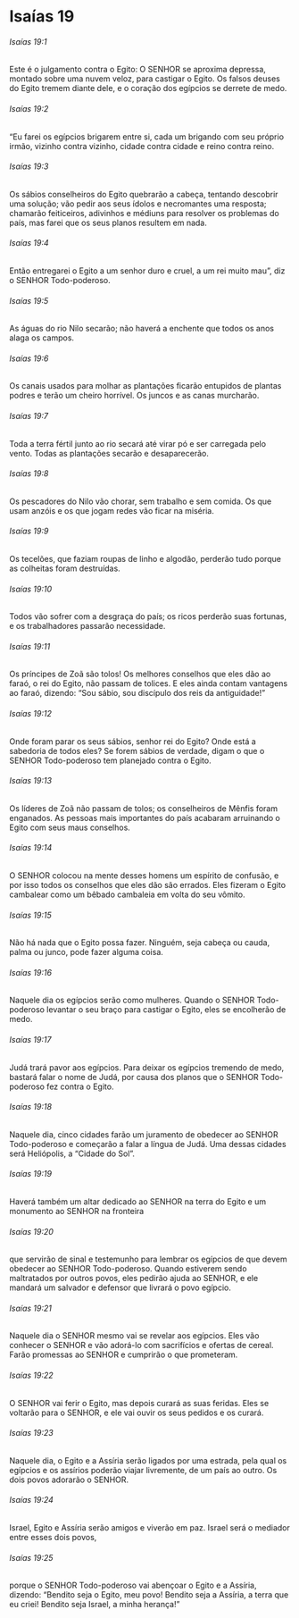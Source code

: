 # Isaías 19

###### Isaías 19:1

Este é o julgamento contra o Egito: O SENHOR se aproxima depressa, montado sobre uma nuvem veloz, para castigar o Egito. Os falsos deuses do Egito tremem diante dele, e o coração dos egípcios se derrete de medo.

###### Isaías 19:2

“Eu farei os egípcios brigarem entre si, cada um brigando com seu próprio irmão, vizinho contra vizinho, cidade contra cidade e reino contra reino.

###### Isaías 19:3

Os sábios conselheiros do Egito quebrarão a cabeça, tentando descobrir uma solução; vão pedir aos seus ídolos e necromantes uma resposta; chamarão feiticeiros, adivinhos e médiuns para resolver os problemas do país, mas farei que os seus planos resultem em nada.

###### Isaías 19:4

Então entregarei o Egito a um senhor duro e cruel, a um rei muito mau”, diz o SENHOR Todo-poderoso.

###### Isaías 19:5

As águas do rio Nilo secarão; não haverá a enchente que todos os anos alaga os campos.

###### Isaías 19:6

Os canais usados para molhar as plantações ficarão entupidos de plantas podres e terão um cheiro horrível. Os juncos e as canas murcharão.

###### Isaías 19:7

Toda a terra fértil junto ao rio secará até virar pó e ser carregada pelo vento. Todas as plantações secarão e desaparecerão.

###### Isaías 19:8

Os pescadores do Nilo vão chorar, sem trabalho e sem comida. Os que usam anzóis e os que jogam redes vão ficar na miséria.

###### Isaías 19:9

Os tecelões, que faziam roupas de linho e algodão, perderão tudo porque as colheitas foram destruídas.

###### Isaías 19:10

Todos vão sofrer com a desgraça do país; os ricos perderão suas fortunas, e os trabalhadores passarão necessidade.

###### Isaías 19:11

Os príncipes de Zoã são tolos! Os melhores conselhos que eles dão ao faraó, o rei do Egito, não passam de tolices. E eles ainda contam vantagens ao faraó, dizendo: “Sou sábio, sou discípulo dos reis da antiguidade!”

###### Isaías 19:12

Onde foram parar os seus sábios, senhor rei do Egito? Onde está a sabedoria de todos eles? Se forem sábios de verdade, digam o que o SENHOR Todo-poderoso tem planejado contra o Egito.

###### Isaías 19:13

Os líderes de Zoã não passam de tolos; os conselheiros de Mênfis foram enganados. As pessoas mais importantes do país acabaram arruinando o Egito com seus maus conselhos.

###### Isaías 19:14

O SENHOR colocou na mente desses homens um espírito de confusão, e por isso todos os conselhos que eles dão são errados. Eles fizeram o Egito cambalear como um bêbado cambaleia em volta do seu vômito.

###### Isaías 19:15

Não há nada que o Egito possa fazer. Ninguém, seja cabeça ou cauda, palma ou junco, pode fazer alguma coisa.

###### Isaías 19:16

Naquele dia os egípcios serão como mulheres. Quando o SENHOR Todo-poderoso levantar o seu braço para castigar o Egito, eles se encolherão de medo.

###### Isaías 19:17

Judá trará pavor aos egípcios. Para deixar os egípcios tremendo de medo, bastará falar o nome de Judá, por causa dos planos que o SENHOR Todo-poderoso fez contra o Egito.

###### Isaías 19:18

Naquele dia, cinco cidades farão um juramento de obedecer ao SENHOR Todo-poderoso e começarão a falar a língua de Judá. Uma dessas cidades será Heliópolis, a “Cidade do Sol”.

###### Isaías 19:19

Haverá também um altar dedicado ao SENHOR na terra do Egito e um monumento ao SENHOR na fronteira

###### Isaías 19:20

que servirão de sinal e testemunho para lembrar os egípcios de que devem obedecer ao SENHOR Todo-poderoso. Quando estiverem sendo maltratados por outros povos, eles pedirão ajuda ao SENHOR, e ele mandará um salvador e defensor que livrará o povo egípcio.

###### Isaías 19:21

Naquele dia o SENHOR mesmo vai se revelar aos egípcios. Eles vão conhecer o SENHOR e vão adorá-lo com sacrifícios e ofertas de cereal. Farão promessas ao SENHOR e cumprirão o que prometeram.

###### Isaías 19:22

O SENHOR vai ferir o Egito, mas depois curará as suas feridas. Eles se voltarão para o SENHOR, e ele vai ouvir os seus pedidos e os curará.

###### Isaías 19:23

Naquele dia, o Egito e a Assíria serão ligados por uma estrada, pela qual os egípcios e os assírios poderão viajar livremente, de um país ao outro. Os dois povos adorarão o SENHOR.

###### Isaías 19:24

Israel, Egito e Assíria serão amigos e viverão em paz. Israel será o mediador entre esses dois povos,

###### Isaías 19:25

porque o SENHOR Todo-poderoso vai abençoar o Egito e a Assíria, dizendo: “Bendito seja o Egito, meu povo! Bendito seja a Assíria, a terra que eu criei! Bendito seja Israel, a minha herança!”

